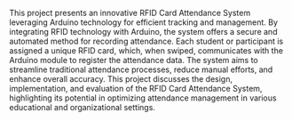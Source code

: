 This project presents an innovative RFID Card Attendance System leveraging Arduino technology for efficient tracking and management.
By integrating RFID technology with Arduino, the system offers a secure and automated method for recording attendance.
Each student or participant is assigned a unique RFID card, which, when swiped, communicates with the Arduino module to register the attendance data.
The system aims to streamline traditional attendance processes, reduce manual efforts, and enhance overall accuracy. 
This project discusses the design, implementation, and evaluation of the RFID Card Attendance System, highlighting its potential in optimizing attendance management in various educational and organizational settings.

